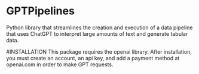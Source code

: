 # GPTPipelines
Python library that streamlines the creation and execution of a data pipeline that uses ChatGPT to interpret large amounts of text and generate tabular data.

#INSTALLATION
This package requires the openai library. After installation, you must create an account, an api key, and add a payment method at openai.com in order to make GPT requests.
